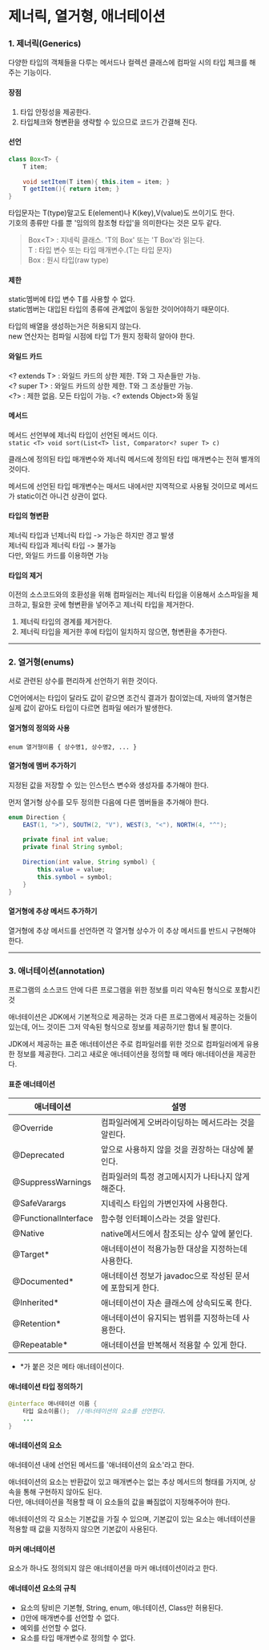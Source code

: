 # 제너릭, 열거형, 애너테이션

### 1. 제너릭(Generics) <a href="#1-generics" id="1-generics"></a>

다양한 타입의 객체들을 다루는 메서드나 컬렉션 클래스에 컴파일 시의 타입 체크를 해주는 기능이다.

#### 장점 <a href="#undefined" id="undefined"></a>

1. 타입 안정성을 제공한다.
2. 타입체크와 형변환을 생략할 수 있으므로 코드가 간결해 진다.

#### &#x20;선언 <a href="#undefined" id="undefined"></a>

```java
class Box<T> {
	T item;
    
    void setItem(T item){ this.item = item; }
    T getItem(){ return item; }
}
```

타입문자는 T(type)말고도 E(element)나 K(key),V(value)도 쓰이기도 한다.\
기호의 종류만 다를 뿐 '임의의 참조형 타입'을 의미한다는 것은 모두 같다.

> Box\<T> : 지네릭 클래스. 'T의 Box' 또는 'T Box'라 읽는다.\
> T : 타입 변수 또는 타입 매개변수.(T는 타입 문자)\
> Box : 원시 타입(raw type)

#### 제한 <a href="#undefined" id="undefined"></a>

static멤버에 타입 변수 T를 사용할 수 없다.\
static멤버는 대입된 타입의 종류에 관계없이 동일한 것이어야하기 때문이다.

타입의 배열을 생성하는거은 허용되지 않는다.\
new 연산자는 컴파일 시점에 타입 T가 뭔지 정확히 알아야 한다.

#### 와일드 카드 <a href="#undefined" id="undefined"></a>

\<? extends T> : 와일드 카드의 상한 제한. T와 그 자손들만 가능.\
\<? super T> : 와일드 카드의 상한 제한. T와 그 조상들만 가능.\
\<?> : 제한 없음. 모든 타입이 가능. \<? extends Object>와 동일

#### 메서드 <a href="#undefined" id="undefined"></a>

메서드 선언부에 제너릭 타입이 선언된 메서드 이다.\
`static <T> void sort(List<T> list, Comparator<? super T> c)`

클래스에 정의된 타입 매개변수와 제너릭 메서드에 정의된 타입 매개변수는 전혀 별개의 것이다.

메서드에 선언된 타입 매개변수는 매서드 내에서만 지역적으로 사용될 것이므로 메서드가 static이건 아니건 상관이 없다.

#### 타입의 형변환 <a href="#undefined" id="undefined"></a>

제너릭 타입과 넌제너릭 타입 -> 가능은 하지만 경고 발생\
제너릭 타입과 제너릭 타입 -> 불가능\
다만, 와일드 카드를 이용하면 가능

#### 타입의 제거 <a href="#undefined" id="undefined"></a>

이전의 소스코드와의 호환성을 위해 컴파일러는 제너릭 타입을 이용해서 소스파일을 체크하고, 필요한 곳에 형변환을 넣어주고 제너릭 타입을 제거한다.

1. 제너릭 타입의 경계를 제거한다.
2. 제너릭 타입을 제거한 후에 타입이 일치하지 않으면, 형변환을 추가한다.

***

### 2. 열거형(enums) <a href="#2-enums" id="2-enums"></a>

서로 관련된 상수를 편리하게 선언하기 위한 것이다.

C언어에서는 타입이 달라도 값이 같으면 조건식 결과가 참이었는데, 자바의 열거형은 실제 값이 같아도 타입이 다르면 컴파일 에러가 발생한다.

#### 열거형의 정의와 사용 <a href="#undefined" id="undefined"></a>

`enum 열거형이름 { 상수명1, 상수명2, ... }`

#### 열거형에 멤버 추가하기 <a href="#undefined" id="undefined"></a>

지정된 값을 저장할 수 있는 인스턴스 변수와 생성자를 추가해야 한다.

먼저 열거형 상수를 모두 정의한 다음에 다른 멤버들을 추가해야 한다.

```java
enum Direction {
	EAST(1, ">"), SOUTH(2, "V"), WEST(3, "<"), NORTH(4, "^");
    
    private final int value;
    private final String symbol;
    
    Direction(int value, String symbol) {
    	this.value = value;
		this.symbol = symbol;
    }
}
```

#### 열거형에 추상 메서드 추가하기 <a href="#undefined" id="undefined"></a>

열거형에 추상 메서드를 선언하면 각 열거형 상수가 이 추상 메서드를 반드시 구현해야 한다.

***

### 3. 애너테이션(annotation) <a href="#3-annotation" id="3-annotation"></a>

프로그램의 소스코드 안에 다른 프로그램을 위한 정보를 미리 약속된 형식으로 포함시킨 것

애너테이션은 JDK에서 기본적으로 제공하는 것과 다른 프로그램에서 제공하는 것들이 있는데, 어느 것이든 그저 약속된 형식으로 정보를 제공하기만 함녀 될 뿐이다.

JDK에서 제공하는 표준 애너테이션은 주로 컴파일러를 위한 것으로 컴파일러에게 유용한 정보를 제공한다. 그리고 새로운 애너테이션을 정의할 때 메타 애너테이션을 제공한다.

#### 표준 애너테이션 <a href="#undefined" id="undefined"></a>

| 애너테이션                | 설명                                   |
| -------------------- | ------------------------------------ |
| @Override            | 컴파일러에게 오버라이딩하는 메서드라는 것을 알린다.         |
| @Deprecated          | 앞으로 사용하지 않을 것을 권장하는 대상에 붙인다.         |
| @SuppressWarnings    | 컴파일러의 특정 경고메시지가 나타나지 않게 해준다.         |
| @SafeVarargs         | 지네릭스 타입의 가변인자에 사용한다.                 |
| @FunctionalInterface | 함수형 인터페이스라는 것을 알린다.                  |
| @Native              | native메서드에서 참조되는 상수 앞에 붙인다.          |
| @Target\*            | 애너테이션이 적용가능한 대상을 지정하는데 사용한다.         |
| @Documented\*        | 애너테이션 정보가 javadoc으로 작성된 문서에 포함되게 한다. |
| @Inherited\*         | 애너테이션이 자손 클래스에 상속되도록 한다.             |
| @Retention\*         | 애너테이션이 유지되는 범위를 지정하는데 사용한다.          |
| @Repeatable\*        | 애너테이션을 반복해서 적용할 수 있게 한다.             |

* \*가 붙은 것은 메타 애너테이션이다.

#### 애너테이션 타입 정의하기 <a href="#undefined" id="undefined"></a>

```java
@interface 애너테이션 이름 {
	타입 요소이름();	//애너테이션의 요소를 선언한다.
    ...
}
```

#### 애너테이션의 요소 <a href="#undefined" id="undefined"></a>

애너테이션 내에 선언된 메서드를 '애너테이션의 요소'라고 한다.

애너테이션의 요소는 반환값이 있고 매개변수는 없는 추상 메서드의 형태를 가지며, 상속을 통해 구현하지 않아도 된다.\
다만, 애너테이션을 적용할 때 이 요소들의 값을 빠짐없이 지정해주어야 한다.

애너테이션의 각 요소는 기본값을 가질 수 있으며, 기본값이 있는 요소는 애너테이션을 적용할 때 값을 지정하지 않으면 기본값이 사용된다.

#### 마커 애너테이션 <a href="#undefined" id="undefined"></a>

요소가 하나도 정의되지 않은 애너테이션을 마커 애너테이션이라고 한다.

#### 애너테이션 요소의 규칙 <a href="#undefined" id="undefined"></a>

* 요소의 탕비은 기본형, String, enum, 애너테이션, Class만 허용된다.
* ()안에 매개변수를 선언할 수 없다.
* 예외를 선언할 수 없다.
* 요소를 타입 매개변수로 정의할 수 없다.
